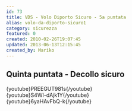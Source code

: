 ```yaml
---
id: 73
title: VDS - Volo Diporto Sicuro - 5a puntata
alias: volo-da-diporto-sicuro1
category: sicurezza
featured: 0
created: 2010-02-26T19:07:45
updated: 2013-06-13T12:15:45
created_by: Mariko
---
```

<h2>
 Quinta puntata - Decollo sicuro
</h2>
<p>
 {youtube}PREEGUT981s{/youtube}
 <br/>
 {youtube}S4WI-dAjk1Y{/youtube}
 <br/>
 {youtube}6yaHAvFbQ-k{/youtube}
</p>
